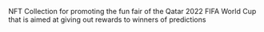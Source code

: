 NFT Collection for promoting the fun fair of the Qatar 2022 FIFA World Cup that is aimed at giving out rewards to winners of predictions
